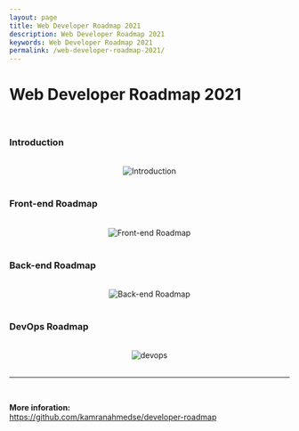 ```yaml
---
layout: page
title: Web Developer Roadmap 2021
description: Web Developer Roadmap 2021
keywords: Web Developer Roadmap 2021
permalink: /web-developer-roadmap-2021/
---
```


# Web Developer Roadmap 2021

<br/>

### Introduction

<br/>

<div align="center">
    <img src="https://raw.githubusercontent.com/kamranahmedse/developer-roadmap/master/img/intro.png" alt="Introduction" />
</div>

<br/>

### Front-end Roadmap

<br/>

<div align="center">
    <img src="https://raw.githubusercontent.com/kamranahmedse/developer-roadmap/master/img/frontend.png" alt="Front-end Roadmap" />
</div>

<br/>

### Back-end Roadmap

<br/>

<div align="center">
    <img src="https://raw.githubusercontent.com/kamranahmedse/developer-roadmap/master/img/backend.png" alt="Back-end Roadmap" />
</div>

<br/>

### DevOps Roadmap

<br/>

<div align="center">
    <img src="https://raw.githubusercontent.com/kamranahmedse/developer-roadmap/master/img/devops.png" alt="devops">
</div>

<br/>
<hr/>
<br/>

**More inforation:**  
https://github.com/kamranahmedse/developer-roadmap
